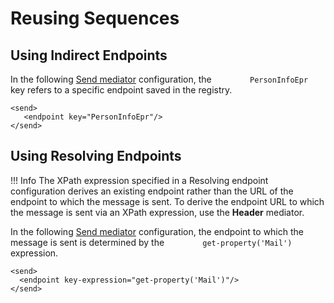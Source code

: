 # Reusing Sequences

## Using Indirect Endpoints

In the following [Send
mediator](https://docs.wso2.com/display/EI650/Send+Mediator)
configuration, the `         PersonInfoEpr        ` key refers to a
specific endpoint saved in the registry.

```
<send>
   <endpoint key="PersonInfoEpr"/>
</send>
```

## Using Resolving Endpoints

!!! Info
	The XPath expression specified in a Resolving endpoint configuration derives an existing endpoint rather than the URL of the endpoint to which the message is sent. To derive the endpoint URL to which the message is sent via an XPath expression, use the **Header** mediator.

In the following [Send
mediator](https://docs.wso2.com/display/EI650/Send+Mediator)
configuration, the endpoint to which the message is sent is determined
by the `         get-property('Mail')        ` expression.

```
<send>
  <endpoint key-expression="get-property('Mail')"/>
</send>
```
